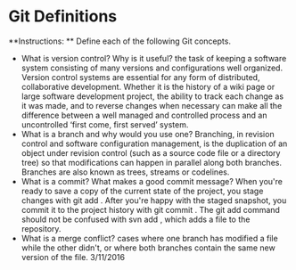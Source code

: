 # Git Definitions

**Instructions: ** Define each of the following Git concepts.

* What is version control?  Why is it useful?
the task of keeping a software system consisting of many versions and configurations well organized.  Version control systems are essential for any form of distributed, collaborative development. Whether it is the history of a wiki page or large software development project, the ability to track each change as it was made, and to reverse changes when necessary can make all the difference between a well managed and controlled process and an uncontrolled ‘first come, first served’ system.
* What is a branch and why would you use one?
Branching, in revision control and software configuration management, is the duplication of an object under revision control (such as a source code file or a directory tree) so that modifications can happen in parallel along both branches. Branches are also known as trees, streams or codelines.
* What is a commit? What makes a good commit message?
When you're ready to save a copy of the current state of the project, you stage changes with git add . After you're happy with the staged snapshot, you commit it to the project history with git commit . The git add command should not be confused with svn add , which adds a file to the repository.
* What is a merge conflict?
cases where one branch has modified a file while the other didn't, or   where both branches contain the same new version of the file. 3/11/2016